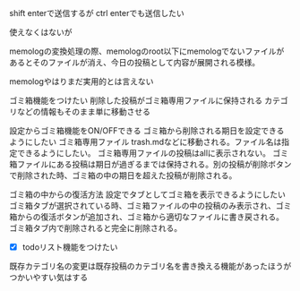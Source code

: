 <!-- memo-id: 019a337e-e0eb-760d-9d55-9b92961d6af9, timestamp: 2025-10-30T05:02:24.491Z, category: "selfmade", template: "{{content}}" -->
shift enterで送信するが
ctrl enterでも送信したい
<!-- memo-id: 019a336a-f583-759b-8c00-002b21d6d27e, timestamp: 2025-10-30T04:40:39.043Z, category: "selfmade", template: "{{content}}" -->
使えなくはないが
<!-- memo-id: 019a3352-1902-70da-8b0b-d83c5e32826a, timestamp: 2025-10-30T04:13:29.730Z, category: "selfmade", template: "{{content}}" -->
memologの変換処理の際、memologのroot以下にmemologでないファイルがあるとそのファイルが消え、今日の投稿として内容が展開される模様。
<!-- memo-id: 019a336a-d177-7759-bb6d-8111a413bee2, timestamp: 2025-10-30T04:40:29.815Z, category: "selfmade", template: "{{content}}" -->
memologやはりまだ実用的とは言えない
<!-- memo-id: 019a338d-6309-737a-ab90-869af9591541, timestamp: 2025-10-30T05:18:15.305Z, category: "selfmade", template: "{{content}}" -->
ゴミ箱機能をつけたい
削除した投稿がゴミ箱専用ファイルに保持される
カテゴリなどの情報もそのまま単に移動させる

設定からゴミ箱機能をON/OFFできる
ゴミ箱から削除される期日を設定できるようにしたい
ゴミ箱専用ファイル trash.mdなどに移動される。ファイル名は指定できるようにしたい。
ゴミ箱専用ファイルの投稿はallに表示されない。
ゴミ箱ファイルにある投稿は期日が過ぎるまでは保持される。別の投稿が削除ボタンで削除された時、ゴミ箱の中の期日を超えた投稿が削除される。

ゴミ箱の中からの復活方法
設定でタブとしてゴミ箱を表示できるようにしたい
ゴミ箱タブが選択されている時、ゴミ箱ファイルの中の投稿のみ表示され、ゴミ箱からの復活ボタンが追加され、ゴミ箱から適切なファイルに書き戻される。
ゴミ箱タブ内で削除されると完全に削除される。
<!-- memo-id: 019a337e-99e8-74f9-bc12-8e0081bd3557, timestamp: 2025-10-30T05:02:06.312Z, category: "selfmade", template: "{{content}}" -->
- [x] todoリスト機能をつけたい
<!-- memo-id: 019a337e-4108-75e2-ba3c-441d8cd2e691, timestamp: 2025-10-30T05:01:43.560Z, category: "selfmade", template: "{{content}}" -->
既存カテゴリ名の変更は既存投稿のカテゴリ名を書き換える機能があったほうがつかいやすい気はする
